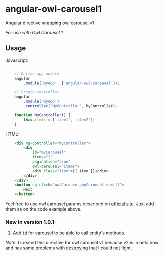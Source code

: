 # angular-owl-carousel1

Angular directive wrapping owl carousel v1

*For use with Owl Carousel 1*

## Usage

Javascript:
```javascript

	// Define app module
	angular
		.module('myApp', ['angular-owl-carousel']);

	// Create controller
	angular
		.module('myApp')
		.controller('MyController', MyController);

	function MyController() {
		this.items = ['item1', 'item2'];
	}
```

HTML:
```html
	<div ng-controller="MyController">
		<div
			id="myCarousel"
			items="1"
			pagination="true"
			owl-carousel="items">
			<div class="item">{{ item }}</div>
		</div>
	</div>
	<button ng-click="owlCarousel.myCarousel.next()">
		Next
	</button>
```

Feel free to use owl carousel params described on [official site](http://owlgraphic.com/owlcarousel/#customizing). Just add them as on the code example above.

### New in version 1.0.1:

1. Add `id` for carousel to be able to call entity's methods.

*Note:* I created this directive for owl carousel v1 because v2 is in beta now and has some problems with destroying that I could not fight.
